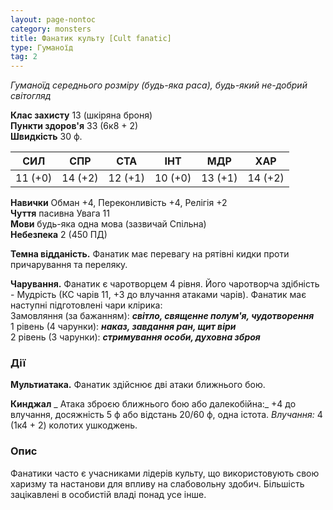 ```yaml
---
layout: page-nontoc
category: monsters
title: Фанатик культу [Cult fanatic]
type: Гуманоїд
tag: 2
---
```


_Гуманоїд середнього розміру (будь-яка раса), будь-який не-добрий світогляд_  

**Клас захисту** 13 (шкіряна броня)    
**Пункти здоров'я** 33 (6к8 + 2)    
**Швидкість** 30 ф.  

| СИЛ     | СПР     | СТА     | ІНТ     | МДР     | ХАР     |
| ------- | ------- | ------- | ------- | ------- | ------- |
| 11 (+0) | 14 (+2) | 12 (+1) | 10 (+0) | 13 (+1) | 14 (+2) |

**Навички** Обман +4, Переконливість +4, Релігія +2    
**Чуття** пасивна Увага 11    
**Мови** будь-яка одна мова (зазвичай Спільна)    
**Небезпека** 2 (450 ПД)  

**Темна відданість.** Фанатик має перевагу на рятівні кидки проти причарування та переляку.    

**Чарування.** Фанатик є чаротворцем 4 рівня. Його чаротворча здібність - Мудрість (КС чарів 11, +3 до влучання атаками чарів). Фанатик має наступні підготовлені чари клірика:    
Замовляння (за бажанням): **_світло, священне полум'я, чудотворення_**    
1 рівень (4 чарунки): **_наказ, завдання ран, щит віри_**  
2 рівень (3 чарунки): **_стримування особи, духовна зброя_**  

### Дії
**Мультиатака.** Фанатик здійснює дві атаки ближнього бою.    

**Кинджал** _ Атака зброєю ближнього бою або далекобійна:_ +4 до влучання, досяжність 5 ф або відстань 20/60 ф, одна істота. _Влучання:_ 4 (1к4 + 2) колотих ушкоджень.  

### Опис
Фанатики часто є учасниками лідерів культу, що використовують свою харизму та настанови для впливу на слабовольну здобич. Більшість зацікавлені в особистій владі понад усе інше.
